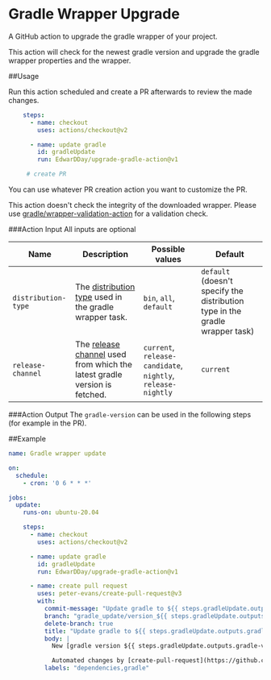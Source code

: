 # Gradle Wrapper Upgrade

A GitHub action to upgrade the gradle wrapper of your project.

This action will check for the newest gradle version and upgrade the gradle wrapper properties and the wrapper.

##Usage

Run this action scheduled and create a PR afterwards to review the made changes.

```yaml
    steps:
      - name: checkout
        uses: actions/checkout@v2

      - name: update gradle
        id: gradleUpdate
        run: EdwarDDay/upgrade-gradle-action@v1

     # create PR
```
You can use whatever PR creation action you want to customize the PR.

This action doesn't check the integrity of the downloaded wrapper. Please use 
[gradle/wrapper-validation-action](https://github.com/marketplace/actions/gradle-wrapper-validation) for a validation
check.

###Action Input
All inputs are optional

|         Name        | Description | Possible values | Default |
|---------------------|-------------|-----------------|---------|
| `distribution-type` | The [distribution type](https://docs.gradle.org/current/userguide/gradle_wrapper.html#sec:adding_wrapper) used in the gradle wrapper task. | `bin`, `all`, `default` | `default` (doesn't specify the distribution type in the gradle wrapper task) |
| `release-channel`   | The [release channel](https://services.gradle.org/versions/) used from which the latest gradle version is fetched. | `current`, `release-candidate`, `nightly`, `release-nightly`  | `current` |

###Action Output
The `gradle-version` can be used in the following steps (for example in the PR).

##Example

```yaml
name: Gradle wrapper update

on:
  schedule:
    - cron: '0 6 * * *'

jobs:
  update:
    runs-on: ubuntu-20.04

    steps:
      - name: checkout
        uses: actions/checkout@v2

      - name: update gradle
        id: gradleUpdate
        run: EdwarDDay/upgrade-gradle-action@v1

      - name: create pull request
        uses: peter-evans/create-pull-request@v3
        with:
          commit-message: "Update gradle to ${{ steps.gradleUpdate.outputs.gradle-version }}"
          branch: "gradle_update/version_${{ steps.gradleUpdate.outputs.gradle-version }}"
          delete-branch: true
          title: "Update gradle to ${{ steps.gradleUpdate.outputs.gradle-version }}"
          body: |
            New [gradle version ${{ steps.gradleUpdate.outputs.gradle-version }}](https://docs.gradle.org/${{ steps.gradleUpdate.outputs.gradle-version }}/release-notes.html)

            Automated changes by [create-pull-request](https://github.com/peter-evans/create-pull-request) GitHub action
          labels: "dependencies,gradle"
```
